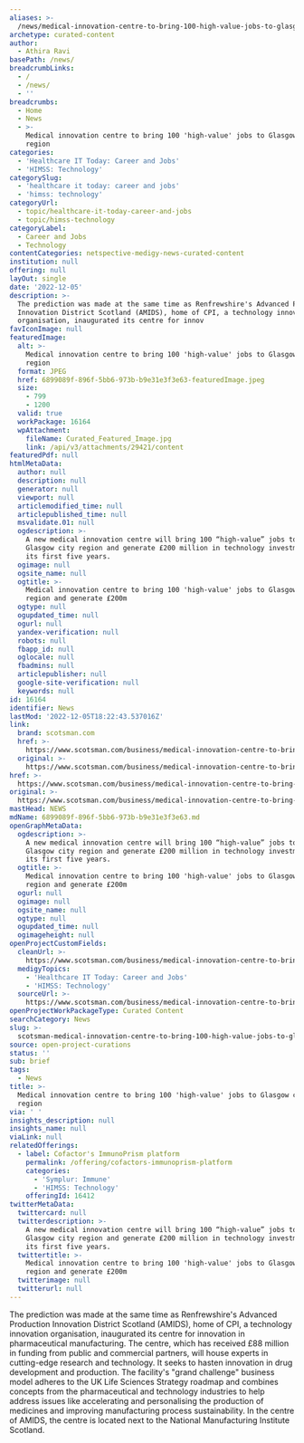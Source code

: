 ```yaml
---
aliases: >-
  /news/medical-innovation-centre-to-bring-100-high-value-jobs-to-glasgow-city-region
archetype: curated-content
author:
  - Athira Ravi
basePath: /news/
breadcrumbLinks:
  - /
  - /news/
  - ''
breadcrumbs:
  - Home
  - News
  - >-
    Medical innovation centre to bring 100 'high-value' jobs to Glasgow city
    region
categories:
  - 'Healthcare IT Today: Career and Jobs'
  - 'HIMSS: Technology'
categorySlug:
  - 'healthcare it today: career and jobs'
  - 'himss: technology'
categoryUrl:
  - topic/healthcare-it-today-career-and-jobs
  - topic/himss-technology
categoryLabel:
  - Career and Jobs
  - Technology
contentCategories: netspective-medigy-news-curated-content
institution: null
offering: null
layOut: single
date: '2022-12-05'
description: >-
  The prediction was made at the same time as Renfrewshire's Advanced Production
  Innovation District Scotland (AMIDS), home of CPI, a technology innovation
  organisation, inaugurated its centre for innov
favIconImage: null
featuredImage:
  alt: >-
    Medical innovation centre to bring 100 'high-value' jobs to Glasgow city
    region
  format: JPEG
  href: 6899089f-896f-5bb6-973b-b9e31e3f3e63-featuredImage.jpeg
  size:
    - 799
    - 1200
  valid: true
  workPackage: 16164
  wpAttachment:
    fileName: Curated_Featured_Image.jpg
    link: /api/v3/attachments/29421/content
featuredPdf: null
htmlMetaData:
  author: null
  description: null
  generator: null
  viewport: null
  articlemodified_time: null
  articlepublished_time: null
  msvalidate.01: null
  ogdescription: >-
    A new medical innovation centre will bring 100 “high-value” jobs to the
    Glasgow city region and generate £200 million in technology investment over
    its first five years.
  ogimage: null
  ogsite_name: null
  ogtitle: >-
    Medical innovation centre to bring 100 'high-value' jobs to Glasgow city
    region and generate £200m
  ogtype: null
  ogupdated_time: null
  ogurl: null
  yandex-verification: null
  robots: null
  fbapp_id: null
  oglocale: null
  fbadmins: null
  articlepublisher: null
  google-site-verification: null
  keywords: null
id: 16164
identifier: News
lastMod: '2022-12-05T18:22:43.537016Z'
link:
  brand: scotsman.com
  href: >-
    https://www.scotsman.com/business/medical-innovation-centre-to-bring-100-high-value-jobs-to-glasgow-city-region-3934783
  original: >-
    https://www.scotsman.com/business/medical-innovation-centre-to-bring-100-high-value-jobs-to-glasgow-city-region-3934783
href: >-
  https://www.scotsman.com/business/medical-innovation-centre-to-bring-100-high-value-jobs-to-glasgow-city-region-3934783
original: >-
  https://www.scotsman.com/business/medical-innovation-centre-to-bring-100-high-value-jobs-to-glasgow-city-region-3934783
mastHead: NEWS
mdName: 6899089f-896f-5bb6-973b-b9e31e3f3e63.md
openGraphMetaData:
  ogdescription: >-
    A new medical innovation centre will bring 100 “high-value” jobs to the
    Glasgow city region and generate £200 million in technology investment over
    its first five years.
  ogtitle: >-
    Medical innovation centre to bring 100 'high-value' jobs to Glasgow city
    region and generate £200m
  ogurl: null
  ogimage: null
  ogsite_name: null
  ogtype: null
  ogupdated_time: null
  ogimageheight: null
openProjectCustomFields:
  cleanUrl: >-
    https://www.scotsman.com/business/medical-innovation-centre-to-bring-100-high-value-jobs-to-glasgow-city-region-3934783
  medigyTopics:
    - 'Healthcare IT Today: Career and Jobs'
    - 'HIMSS: Technology'
  sourceUrl: >-
    https://www.scotsman.com/business/medical-innovation-centre-to-bring-100-high-value-jobs-to-glasgow-city-region-3934783
openProjectWorkPackageType: Curated Content
searchCategory: News
slug: >-
  scotsman-medical-innovation-centre-to-bring-100-high-value-jobs-to-glasgow-city-region
source: open-project-curations
status: ''
sub: brief
tags:
  - News
title: >-
  Medical innovation centre to bring 100 'high-value' jobs to Glasgow city
  region
via: ' '
insights_description: null
insights_name: null
viaLink: null
relatedOfferings:
  - label: Cofactor's ImmunoPrism platform
    permalink: /offering/cofactors-immunoprism-platform
    categories:
      - 'Symplur: Immune'
      - 'HIMSS: Technology'
    offeringId: 16412
twitterMetaData:
  twittercard: null
  twitterdescription: >-
    A new medical innovation centre will bring 100 “high-value” jobs to the
    Glasgow city region and generate £200 million in technology investment over
    its first five years.
  twittertitle: >-
    Medical innovation centre to bring 100 'high-value' jobs to Glasgow city
    region and generate £200m
  twitterimage: null
  twitterurl: null
---
```

<p>The prediction was made at the same time as Renfrewshire's Advanced Production Innovation District Scotland (AMIDS), home of CPI, a technology innovation organisation, inaugurated its centre for innovation in pharmaceutical manufacturing. The centre, which has received £88 million in funding from public and commercial partners, will house experts in cutting-edge research and technology. It seeks to hasten innovation in drug development and production. The facility's "grand challenge" business model adheres to the UK Life Sciences Strategy roadmap and combines concepts from the pharmaceutical and technology industries to help address issues like accelerating and personalising the production of medicines and improving manufacturing process sustainability. In the centre of AMIDS, the centre is located next to the National Manufacturing Institute Scotland.</p>